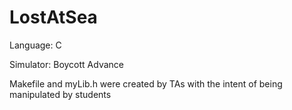 # LostAtSea

Language: C

Simulator: Boycott Advance


Makefile and myLib.h were created by TAs with the intent of being manipulated by students


